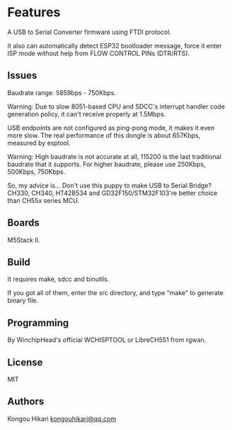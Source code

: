 Features
======

A USB to Serial Converter firmware using FTDI protocol. 

It also can automatically detect ESP32 bootloader message, force it enter ISP mode without help from FLOW CONTROL PINs (DTR/RTS).

Issues
--------------

Baudrate range: 5859bps - 750Kbps.

Warning: Due to slow 8051-based CPU and SDCC's interrupt handler code generation policy, it can't receive properly at 1.5Mbps.

USB endpoints are not configured as ping-pong mode, it makes it even more slow. The real performance of this dongle is about 657Kbps, measured by esptool.

Warning: High baudrate is not accurate at all, 115200 is the last traditional baudrate that it supports. For higher baudrate, please use 250Kbps, 500Kbps, 750Kbps.

So, my advice is... Don't use this puppy to make USB to Serial Bridge? CH330, CH340, HT42B534 and GD32F150/STM32F103're better choice than CH55x series MCU.


Boards
--------------

M5Stack II.

Build
--------------

It requires make, sdcc and binutils.

If you got all of them, enter the src directory, and type "make" to generate binary file.

Programming
--------------

By WinchipHead's official WCHISPTOOL or LibreCH551 from rgwan.

License
--------------

MIT

Authors
--------------

Kongou Hikari <kongouhikari@qq.com>

